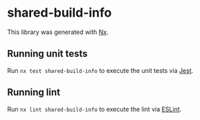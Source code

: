 # shared-build-info

This library was generated with [Nx](https://nx.dev).

## Running unit tests

Run `nx test shared-build-info` to execute the unit tests via [Jest](https://jestjs.io).

## Running lint

Run `nx lint shared-build-info` to execute the lint via [ESLint](https://eslint.org/).
